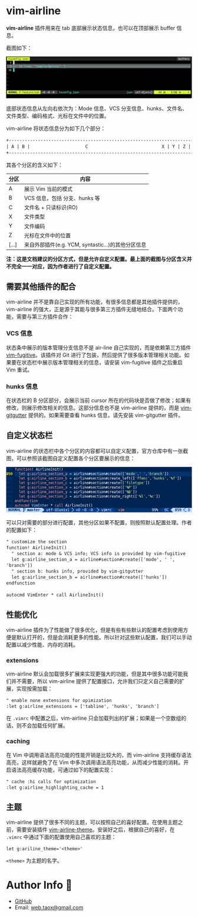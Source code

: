 # vim-airline

**vim-airline** 插件用来在 tab 底部展示状态信息，也可以在顶部展示 buffer 信息。

截图如下：

![](../images/vim-airline/screenshot.jpg)

底部状态信息从左向右依次为：Mode 信息、VCS 分支信息、hunks、文件名、文件类型、编码格式、光标在文件中的位置。

vim-airline 将状态信息分为如下几个部分：

```txt
+-----------------------------------------------------------------------------+
| A | B |                     C                            X | Y | Z |  [...] |
+-----------------------------------------------------------------------------+
```

其各个分区的含义如下：

| 分区 | 内容 |
| --- | ---|
| A | 展示 Vim 当前的模式 |
| B | VCS 信息，包括 分支、hunks 等 |
| C | 文件名 + 只读标识(RO) |
| X | 文件类型 |
| Y | 文件编码 |
| Z | 光标在文件中的位置 |
| [...] | 来自外部插件(e.g. YCM, syntastic...)的其他分区信息 |

**注：这是文档建议的分区方式，但是允许自定义配置。最上面的截图与分区含义并不完全一一对应，因为作者进行了自定义配置。**

## 需要其他插件的配合

vim-airline 并不是靠自己实现的所有功能，有很多信息都是其他插件提供的，vim-airline 的强大，正是源于其能与很多第三方插件无缝地结合。下面两个功能，需要与第三方插件合作：

### VCS 信息

状态条中展示的版本管理分支信息不是 air-line 自己实现的，而是依赖第三方插件 [vim-fugitive](https://github.com/tpope/vim-fugitive)。该插件对 Git 进行了包装，然后提供了很多版本管理相关功能。如果要在状态栏中展示版本管理相关的信息，请安装 vim-fugitive 插件之后重启 Vim 重试。

### hunks 信息

在状态栏的 B 分区部分，会展示当前 cursor 所在的代码块是否做了修改；如果有修改，则展示修改相关的信息。这部分信息也不是 vim-airline 提供的，而是 [vim-gitgutter](./vim-gitgutter.md) 提供的。如果需要查看 hunks 信息，请先安装 vim-gitgutter 插件。

## 自定义状态栏

vim-airline 的状态栏中各个分区的内容都可以自定义配置，官方仓库中有一张截图，可以参照该截图自定义配置各个分区要展示的信息：

![](../images/vim-airline/config.png)

可以只对需要的部分进行配置，其他分区如果不配置，则按照默认配置处理。作者的配置如下：

```vimscript
" customize the section
function! AirlineInit()
  " section a: mode & VCS info; VCS info is provided by vim-fugitive
  let g:airline_section_a = airline#section#create(['mode', ' ', 'branch'])
  " section b: hunks info, provided by vim-gitgutter
  let g:airline_section_b = airline#section#create(['hunks'])
endfunction

autocmd VimEnter * call AirlineInit()
```

## 性能优化

vim-airline 插件为了性能做了很多优化，但是有些有些默认的配置考虑到使用方便是默认打开的，但是会消耗更多的性能。所以针对这些默认配置，我们可以手动配置以减少性能、内存的消耗。

### extensions

vim-airline 默认会加载很多扩展来实现更强大的功能，但是其中很多功能可能我们并不需要，所以 vim-airline 提供了配置接口，允许我们只定义自己需要的扩展，实现按需加载：

```vimscript
" enable none extensions for opimization
:let g:airline_extensions = ['tabline', 'hunks', 'branch']
```

在 `.vimrc` 中配置之后，vim-airline 只会加载列出的扩展；如果是一个空数组的话，则不会加载任何扩展。

### caching

在 Vim 中调用语法高亮功能的性能开销是比较大的，而 vim-airline 支持缓存语法高亮，这样就避免了在 Vim 中多次调用语法高亮功能，从而减少性能的消耗。开启语法高亮缓存功能，可通过如下的配置实现：

```vimscript
" cache :hi calls for optimization
:let g:airline_highlighting_cache = 1
```

## 主题

vim-airline 提供了很多不同的主题，可以按照自己的喜好配置。在使用主题之前，需要安装插件 [vim-airline-theme](https://github.com/vim-airline/vim-airline-themes)。安装好之后，根据自己的喜好，在 `.vimrc` 中通过下面的配置使用自己喜欢的主题：

```vimscript
let g:ariline_theme='<theme>'
```

`<theme>` 为主题的名字。

# Author Info 🐌

* [GitHub](https://github.com/Tao-Quixote)
* Email: <web.taox@gmail.com>